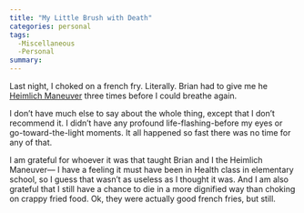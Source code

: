 ```yaml
---
title: "My Little Brush with Death"
categories: personal
tags:
  -Miscellaneous
  -Personal
summary: 
---
```

<p>Last night, I choked on a french fry.  Literally.  Brian had to give me he <a href="http://www.heimlichinstitute.org/howtodo.html">Heimlich Maneuver</a> three times before I could breathe again.</p>

<p>I don&#8217;t have much else to say about the whole thing, except that I don&#8217;t recommend it.  I didn&#8217;t have any profound life-flashing-before my eyes or go-toward-the-light moments.  It all happened so fast there was no time for any of that.  </p>

<p>I am grateful for whoever it was that taught Brian and I the Heimlich Maneuver&#8212; I have a feeling it must have been in Health class in elementary school, so I guess that wasn&#8217;t as useless as I thought it was.  And I am also grateful that I still have a chance to die in a more dignified way than choking on crappy fried food.  Ok,  they were actually good french fries, but still.</p>

